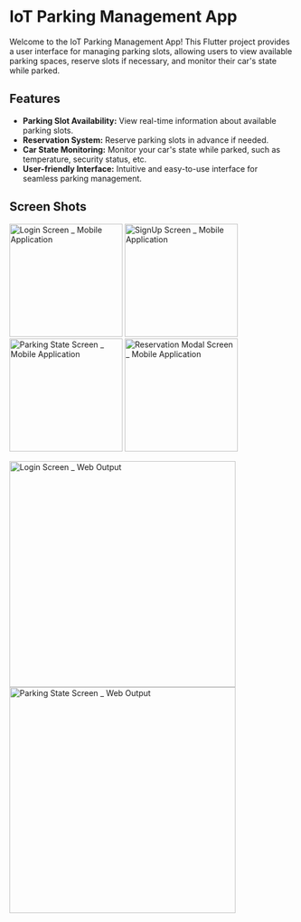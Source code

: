 # IoT Parking Management App

Welcome to the IoT Parking Management App! This Flutter project provides a user interface for managing parking slots, allowing users to view available parking spaces, reserve slots if necessary, and monitor their car's state while parked.

## Features

- **Parking Slot Availability:** View real-time information about available parking slots.
- **Reservation System:** Reserve parking slots in advance if needed.
- **Car State Monitoring:** Monitor your car's state while parked, such as temperature, security status, etc.
- **User-friendly Interface:** Intuitive and easy-to-use interface for seamless parking management.

## Screen Shots

<img src="https://biaupload.com/do.php?imgf=org-effb59815f431.png" alt="Login Screen _ Mobile Application" width="200">  <img src="https://biaupload.com/do.php?imgf=org-c1082cce8bb22.png" alt="SignUp Screen _ Mobile Application" width="200"> 
<img src="https://biaupload.com/do.php?imgf=org-55c3cc38fa133.png" alt="Parking State Screen _ Mobile Application" width="200"> 
<img src="https://biaupload.com/do.php?imgf=org-769907acf9bc4.png" alt="Reservation Modal Screen _ Mobile Application" width="200">


<img src="https://biaupload.com/do.php?imgf=org-582ec03f9e3c1.png" alt="Login Screen _ Web Output" width="400"> <img src="https://biaupload.com/do.php?imgf=org-a6fef875e7d22.png" alt="Parking State Screen _ Web Output" width="400">
